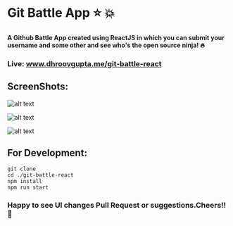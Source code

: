 # Git Battle App :star: :boom:

#### A Github Battle App created using ReactJS in which you can submit your username and some other and see who's the open source ninja! :fire:

### Live: www.dhroovgupta.me/git-battle-react

## ScreenShots: 

![alt text](https://github.com/Dhroov7/git-battle-react/blob/master/src/scrrenshots/Screenshot%202019-01-18%20at%2011.25.09%20PM.png "ScreenShot 1")

![alt text](https://github.com/Dhroov7/git-battle-react/blob/master/src/scrrenshots/Screenshot%202019-01-18%20at%2011.26.20%20PM.png "ScreenShot 1")

![alt text](https://github.com/Dhroov7/git-battle-react/blob/master/src/scrrenshots/Screenshot%202019-01-18%20at%2011.27.27%20PM.png "ScreenShot 1")


## For Development:

```
git clone
cd ./git-battle-react
npm install
npm run start
```

### Happy to see UI changes Pull Request or suggestions.Cheers!! :beers:

